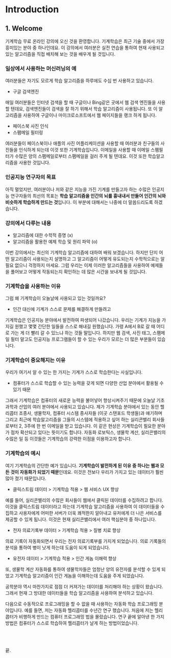 # Introduction #

## 1. Welcome ##

기계학습 무료 온라인 강의에 오신 것을 환영합니다. 기계학습은 최근 기술 중에서 가장 흥미있는 분야 중 하나인데요. 이 강의에서 여러분은 실전 연습을 통하여 현재 사용되고 있는 알고리즘을 직접 배치해 보는 것을 배우게 될 것입니다. 

### 일상에서 사용하는 머신러닝의 예  ###

여러분들은 자기도 모르게 학습 알고리즘을 하루에도 수십 번 사용하고 있습니다. 

+ 구글 검색엔진

매일 여러분들은 인터넷 검색을 할 때 구글이나 Bing같은 곳에서 웹 검색 엔진들을 사용할 텐데요, 검색엔진들이 검색을 잘 하기 위해서 학습 알고리즘이 사용됩니다. 또 이 알고리즘을 사용하여 구글이나 마이크로소프트에서 웹 페이지들을 랭크 하게 됩니다. 

+ 페이스북 사진 인식
+ 스팸메일 필터링

여러분들이 페이스북이나 애플의 사진 어플리케이션을 사용할 때 여러분과 친구들의 사진들을 인식하게 되는데 이것 또한 기계학습입니다. 이메일을 사용할 때 이메일 스팸필터가 수많은 양의 스팸메일로부터 스팸메일을 걸러 주게 될 텐데요. 이것 또한 학습알고리즘을 사용한 것입니다. 

### 인공지능 연구자의 목표 ###

아직 멀었지만, 여러분이나 저와 같은 지능을 가진 기계를 만들고자 하는  수많은 인공지능 연구자들의 최선의 목표는 **학습 알고리즘을 인간의 뇌를 흉내내서 만들어 인간의 뇌와 비슷하게 학습하게 만드는 것**입니다. 이 부분에 대해서는 나중에 더 말씀드리도록 하겠습니다. 

### 강의에서 다루는 내용 ###

+ 알고리즘에 대한 수학적 증명 (x)
+ 알고리즘을 활용한 예제 학습 및 원리 파악 (o)

이번 강의에서는 최신의 기계학습 알고리즘에 대하여 배워 보겠습니다. 하지만 단지 어떤 알고리즘이 사용되는지 설명하고 그 알고리즘이 어떻게 유도되는지 수학적으로는 알 필요 없으니 걱정하지 마세요. 그럼 우리는 이제 이러한 알고리즘들을 사용하여 예제들을 풀어보고 어떻게 작동되는지 확인하는 데 많은 시간을 보내게 될 것입니다. 

### 기계학습을 사용하는 이유  ###

그럼 왜 기계학습이 오늘날에 사용되고 있는 것일까요?

+ 인간 대신에 기계가 스스로 문제를 해결하게 만들려고

기계학습은 인공지능 분야에서 발전하여 파생되어 나갔습니다. 우리는 기계가 지능을 가지길 원했고 몇몇 간단한 일들을 스스로 해내길 원했습니다. 가령 A에서 B로 갈 때 어디로 가는 게 더 빨리 갈 수 있느냐 하는 것들 말입니다. 하지만 웹 검색, 사진 태그, 스팸메일 필터 말고도 인공지능 프로그램들이 할 수 있는 우리가 모르는 더 많은 부분들이 있습니다. 

### 기계학습이 중요해지는 이유 ###

우리가 여기서 알 수 있는 한 가지는 기계가 스스로 학습한다는 사실입니다. 

+ 컴퓨터가 스스로 학습할 수 있는 능력을 갖게 되면 다양한 산업 분야에서 활용될 수 있기 때문

그래서 기계학습은 컴퓨터의 새로운 능력을 불어넣어 향상시켜주기 때문에 오늘날 기초과학과 산업의 여러 분야에서 사용되고 있습니다. 제가 기계학습 분야에서 있는 동안 헬리콥터 조종사, 생물학자, 컴퓨터 시스템 종사자들 (이곳 스탠포드 학생들)과 얘기하며 그리고 최근에 학습알고리즘을 그들의 시스템에 적용하고 싶어 하는 실리콘밸리 회사들로부터 2, 3주에 한 번 이메일을 받고 있습니다. 이 같은 현상은 기계학습이 필요한 분야가 점차 확산되고 있다는 뜻이기도 합니다. 자동화 로보틱스, 생물학 계산, 실리콘밸리의 수많은 일 등 이것들은 기계학습의 강력한 이점을 이용하고자 합니다. 

### 기계학습의 예시 ###

여기 기계학습의 간단한 예가 있습니다. **기계학습이 발전하게 된 이유 중 하나는 웹과 모든 것이 자동화가 되었기 때문**인데요. 이것은 전보다 우리가 가지고 있는 데이터가 훨씬 많아 졌기 때문입니다.  

+ 클릭스트림 데이터 > 기계학습 적용 > 웹 서비스 UX 향상

예를 들어, 실리콘밸리의 수많은 회사들이 웹에서 클릭된 데이터를 수집하려고 합니다. 이것을 클릭스트림 데이터라고 하는데 기계학습 알고리즘을 사용하여 이 데이터들을 수집하고 사용자에게 어떠한 서버가 더욱 쾌적한지 알아내고 유저에게 더 나은 서비스를 제공할 수 있게 됩니다. 이것은 현재 실리콘밸리에서 여러 핵심분야 중 하나입니다. 

+ 전자 의료기록부 데이터 > 기계학습 적용 > 질병 치료 향상

의료 기록이 자동화되면서 우리는 전자 의료기록부를 가지게 되었습니다. 의료 기록들의 분석을 통하여 병이 낫게 하는데 도움이 되게 되었습니다. 

+ 유전자 데이터 > 기계학습 적용 > 인간 게놈 이해력 향상

또, 생물학 계산 자동화를 통하여 생물학자들은 엄청난 양의 유전자를 분석할 수 있게 되었고 기계학습 알고리즘이 인간 게놈을 이해하는데 도움을 주게 되었습니다. 

공학분야 역시 마찬가지로 점점 더 커져가는 데이터를 처리해야 하는 상황이 왔습니다. 그래서 현재 그 방대한 데이터들을 학습 알고리즘을 사용하여 분석하고 있습니다. 

다음으로 수동적으로 프로그래밍을 할 수 없을 때 사용하는 자동화 학습 프로그래밍 분야입니다. 예를 들면, 저는 자동화 헬리콥터를 수년간 연구 했습니다. 처음에 저는 헬리콥터가 비행하게 만드는 컴퓨터 프로그래밍 법을 몰랐습니다. 연구 끝에 알아낸 한 가지 방법은 컴퓨터가 스스로 학습하여 헬리콥터가 날게 하는 방법이었습니다. 

</br></br></br>
끝.